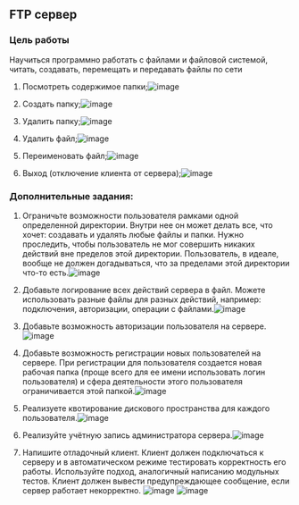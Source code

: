 ## FTP сервер

### Цель работы

Научиться программно работать с файлами и файловой системой, читать, создавать, перемещать и передавать файлы по сети



1. Посмотреть содержимое папки;![image](https://user-images.githubusercontent.com/70951761/146786788-fa822c72-e27e-448c-943c-e1d3ea88014a.png)

2. Создать папку;![image](https://user-images.githubusercontent.com/70951761/146786821-cd9a9607-e730-4b38-b5f4-d1cf9903cf3a.png)

3. Удалить папку;![image](https://user-images.githubusercontent.com/70951761/146786848-e9ec7b56-2fc1-4807-bd9c-32f102b59620.png)

4. Удалить файл;![image](https://user-images.githubusercontent.com/70951761/146786899-066b8319-83fa-4e28-a775-887c256ce9b0.png)

5. Переименовать файл;![image](https://user-images.githubusercontent.com/70951761/146786968-6c014af3-2343-4a3b-aca9-bd4e66a13700.png)

6. Выход (отключение клиента от сервера);![image](https://user-images.githubusercontent.com/70951761/146787008-80be725a-12c6-42ae-9ee8-43961b0a5b99.png)




### Дополнительные задания:

1. Ограничьте возможности пользователя рамками одной определенной директории. Внутри нее он может делать все, что хочет: создавать и удалять любые файлы и папки. Нужно проследить, чтобы пользователь не мог совершить никаких действий вне пределов этой директории. Пользователь, в идеале, вообще не должен догадываться, что за пределами этой директории что-то есть.![image](https://user-images.githubusercontent.com/70951761/146787069-120a872e-ab01-4114-acc7-d521b85277a5.png)

2. Добавьте логирование всех действий сервера в файл. Можете использовать разные файлы для разных действий, например: подключения, авторизации, операции с файлами.![image](https://user-images.githubusercontent.com/70951761/146787128-6d07de20-cd10-4c78-87c6-2d13deab65ca.png)

3. Добавьте возможность авторизации пользователя на сервере.![image](https://user-images.githubusercontent.com/70951761/146787300-38fa9b49-5621-4644-a297-03b7144c1b80.png)

4. Добавьте возможность регистрации новых пользователей на сервере. При регистрации для пользователя создается новая рабочая папка (проще всего для ее имени использовать логин пользователя) и сфера деятельности этого пользователя ограничивается этой папкой.![image](https://user-images.githubusercontent.com/70951761/146787335-3f9f7558-75a8-49b4-8db3-82fc4eda8b1c.png)

5. Реализуете квотирование дискового пространства для каждого пользователя.![image](https://user-images.githubusercontent.com/70951761/146787524-9419c661-1ac8-4dd7-8e16-7136ff25213b.png)

6. Реализуйте учётную запись администратора сервера.![image](https://user-images.githubusercontent.com/70951761/146787569-3e1c6d1a-2816-4e35-938d-587485812144.png)

7. Напишите отладочный клиент. Клиент должен подключаться к серверу и в автоматическом режиме тестировать корректность его работы. Используйте подход, аналогичный написанию модульных тестов. Клиент должен вывести предупреждающее сообщение, если сервер работает некорректно. ![image](https://user-images.githubusercontent.com/70951761/146787750-534f0f38-9d8e-4407-aa51-60654cf2910a.png)
![image](https://user-images.githubusercontent.com/70951761/146787809-04ed5a2e-e3a4-43f4-a94b-92f20bf11150.png)


